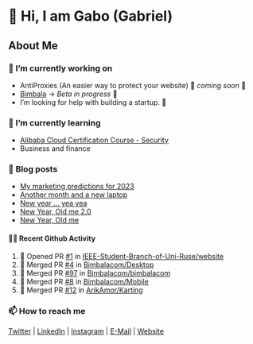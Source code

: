 

<!--
**mrgkanev/mrgkanev** is a ✨ _special_ ✨ repository because its `README.md` (this file) appears on your GitHub profile.

Here are some ideas to get you started:

-  ...
- 🌱 I’m currently learning ...
- 👯 I’m looking to collaborate on ...
- 🤔 I’m looking for help with ...
- 💬 Ask me about ...
- 📫 How to reach me: ...
- 😄 Pronouns: ...
- ⚡ Fun fact: ...
-->

# 👋 Hi, I am Gabo (Gabriel)

## About Me

### 🔭 I’m currently working on
- AntiProxies (An easier way to protect your website) 🚀 *coming soon* 🚀
- [Bimbala](https://bimbala.com/) -> *Beta in progress* 🚀
- I’m looking for help with building a startup. 🤔 

### 🌱 I’m currently learning
- [Alibaba Cloud Certification Course - Security](https://edu.alibabacloud.com/course/126)
- Business and finance

### 📖 Blog posts
<!-- BLOG-POST-LIST:START -->
- [My marketing predictions for 2023](https://mrgkanev.eu/blog/my-marketing-predictions-for-2023/)
- [Another month and a new laptop](https://mrgkanev.eu/blog/another-month-and-a-new-laptop/)
- [New year … yea yea](https://mrgkanev.eu/blog/new-year-yea-yea/)
- [New Year, Old me 2.0](https://mrgkanev.eu/blog/new-year-old-me-2-0/)
- [New Year, Old me](https://mrgkanev.eu/blog/new-year-old-me/)
<!-- BLOG-POST-LIST:END -->

#### 🧑‍💻 Recent Github Activity

<!--START_SECTION:activity-->
1. 💪 Opened PR [#1](https://github.com/IEEE-Student-Branch-of-Uni-Ruse/website/pull/1) in [IEEE-Student-Branch-of-Uni-Ruse/website](https://github.com/IEEE-Student-Branch-of-Uni-Ruse/website)
2. 🎉 Merged PR [#4](https://github.com/Bimbalacom/Desktop/pull/4) in [Bimbalacom/Desktop](https://github.com/Bimbalacom/Desktop)
3. 🎉 Merged PR [#97](https://github.com/Bimbalacom/bimbalacom/pull/97) in [Bimbalacom/bimbalacom](https://github.com/Bimbalacom/bimbalacom)
4. 🎉 Merged PR [#8](https://github.com/Bimbalacom/Mobile/pull/8) in [Bimbalacom/Mobile](https://github.com/Bimbalacom/Mobile)
5. 🎉 Merged PR [#12](https://github.com/ArikAmor/Karting/pull/12) in [ArikAmor/Karting](https://github.com/ArikAmor/Karting)
<!--END_SECTION:activity-->


### 📫 How to reach me
[Twitter](https://twitter.com/mrgkanev) | [LinkedIn](https://www.linkedin.com/in/mrgkanev) | [Instagram](https://instagram.com/mrgkanev)  | [E-Mail](mailto:contact@mrgkanev.eu) | [Website](https://mrgkanev.eu)

